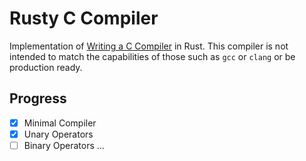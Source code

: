 # Rusty C Compiler

Implementation of [Writing a C Compiler](`https://www.oreilly.com/library/view/writing-a-c/9781098182229/`) in Rust.
This compiler is not intended to match the capabilities of those such as `gcc` or `clang` or be production ready.

## Progress

- [x] Minimal Compiler
- [x] Unary Operators
- [ ] Binary Operators
...

